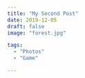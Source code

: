 ```yaml
---
title: "My Second Post"
date: 2019-12-05
draft: false
image: "forest.jpg"

tags:
  - "Photos"
  - "Game"

---
```


